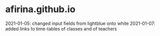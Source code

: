 # afirina.github.io
2021-01-05:  changed input fields from lightblue onto white
2021-01-07:  added links to time-tables of classes and of teachers

